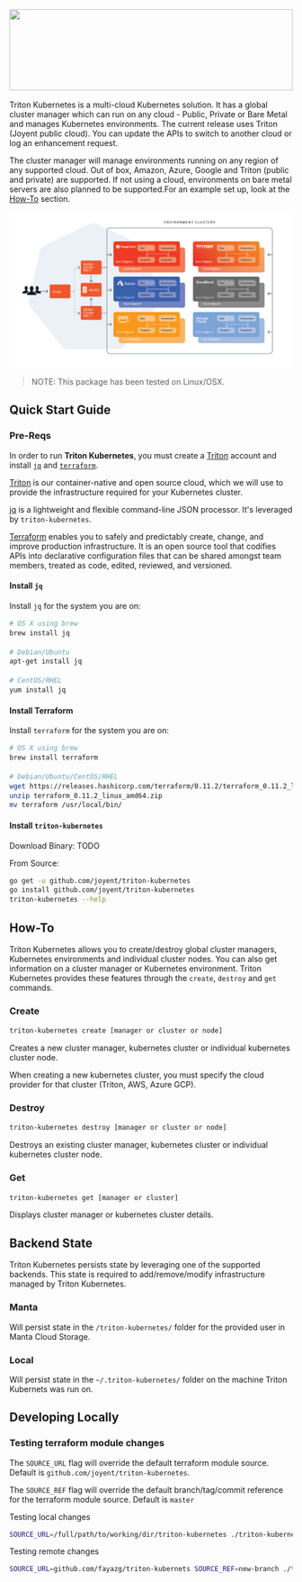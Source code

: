 <a>
  <img src="https://www.joyent.com/assets/img/external/triton-kubernetes.svg" width="100%" height="144">
</a>

Triton Kubernetes is a multi-cloud Kubernetes solution. It has a global cluster manager which can run on any cloud - Public, Private or Bare Metal and manages Kubernetes environments. The current release uses Triton (Joyent public cloud). You can update the APIs to switch to another cloud or log an enhancement request. 

The cluster manager will manage environments running on any region of any supported cloud. Out of box, Amazon, Azure, Google and Triton (public and private) are supported. If not using a cloud, environments on bare metal servers are also planned to be supported.For an example set up, look at the [How-To](#how-to) section.

![Triton-Kubernetes](docs/imgs/Triton-Kubernetes.png)

> NOTE: This package has been tested on Linux/OSX.

## Quick Start Guide

### Pre-Reqs
In order to run **Triton Kubernetes**, you must create a [Triton](https://my.joyent.com/) account and install [`jq`](#install-jq) and [`terraform`](#install-terraform).

[Triton](https://www.joyent.com/why) is our container-native and open source cloud, which we will use to provide the infrastructure required for your Kubernetes cluster.

[jq](https://stedolan.github.io/jq/) is a lightweight and flexible command-line JSON processor. It's leveraged by `triton-kubernetes`.

[Terraform](https://www.terraform.io/) enables you to safely and predictably create, change, and improve production infrastructure. It is an open source tool that codifies APIs into declarative configuration files that can be shared amongst team members, treated as code, edited, reviewed, and versioned.

#### Install `jq`

Install `jq` for the system you are on:

```bash
# OS X using brew
brew install jq

# Debian/Ubuntu
apt-get install jq

# CentOS/RHEL
yum install jq
```

#### Install Terraform

Install `terraform` for the system you are on:
```bash
# OS X using brew
brew install terraform

# Debian/Ubuntu/CentOS/RHEL
wget https://releases.hashicorp.com/terraform/0.11.2/terraform_0.11.2_linux_amd64.zip
unzip terraform_0.11.2_linux_amd64.zip
mv terraform /usr/local/bin/
```

#### Install `triton-kubernetes`
Download Binary:
TODO

From Source:
```bash
go get -u github.com/joyent/triton-kubernetes
go install github.com/joyent/triton-kubernetes
triton-kubernetes --help
```

## How-To

Triton Kubernetes allows you to create/destroy global cluster managers, Kubernetes environments and individual cluster nodes. You can also get information on a cluster manager or Kubernetes environment. Triton Kubernetes provides these features through the `create`, `destroy` and `get` commands.

### Create

```bash
triton-kubernetes create [manager or cluster or node]
```

Creates a new cluster manager, kubernetes cluster or individual kubernetes cluster node.

When creating a new kubernetes cluster, you must specify the cloud provider for that cluster (Triton, AWS, Azure GCP).

### Destroy

```bash
triton-kubernetes destroy [manager or cluster or node]
```

Destroys an existing cluster manager, kubernetes cluster or individual kubernetes cluster node.

### Get

```bash
triton-kubernetes get [manager or cluster]
```

Displays cluster manager or kubernetes cluster details.

## Backend State

Triton Kubernetes persists state by leveraging one of the supported backends. This state is required to add/remove/modify infrastructure managed by Triton Kubernetes.

### Manta
Will persist state in the `/triton-kubernetes/` folder for the provided user in Manta Cloud Storage.

### Local
Will persist state in the `~/.triton-kubernetes/` folder on the machine Triton Kubernets was run on.

## Developing Locally

### Testing terraform module changes
The `SOURCE_URL` flag will override the default terraform module source. Default is `github.com/joyent/triton-kubernetes`.

The `SOURCE_REF` flag will override the default branch/tag/commit reference for the terraform module source. Default is `master`

Testing local changes
```bash
SOURCE_URL=/full/path/to/working/dir/triton-kubernetes ./triton-kubernetes
```

Testing remote changes
```bash
SOURCE_URL=github.com/fayazg/triton-kubernets SOURCE_REF=new-branch ./triton-kubernetes
```
